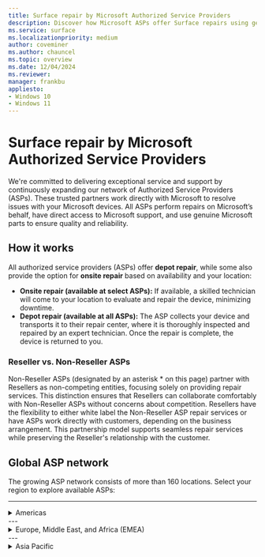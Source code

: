 ```yaml
---
title: Surface repair by Microsoft Authorized Service Providers
description: Discover how Microsoft ASPs offer Surface repairs using genuine parts & direct support, collaborating closely with Microsoft for quality service.
ms.service: surface
ms.localizationpriority: medium
author: coveminer
ms.author: chauncel
ms.topic: overview
ms.date: 12/04/2024
ms.reviewer: 
manager: frankbu
appliesto:
- Windows 10
- Windows 11
---
```


# Surface repair by Microsoft Authorized Service Providers

We're committed to delivering exceptional service and support by continuously expanding our network of Authorized Service Providers (ASPs). These trusted partners work directly with Microsoft to resolve issues with your Microsoft devices. All ASPs perform repairs on Microsoft’s behalf, have direct access to Microsoft support, and use genuine Microsoft parts to ensure quality and reliability.

## How it works

All authorized service providers (ASPs) offer **depot repair**, while some also provide the option for **onsite repair** based on availability and your location:

- **Onsite repair (available at select ASPs):** If available, a skilled technician will come to your location to evaluate and repair the device, minimizing downtime.  
- **Depot repair (available at all ASPs):** The ASP collects your device and transports it to their repair center, where it is thoroughly inspected and repaired by an expert technician. Once the repair is complete, the device is returned to you.

### Reseller vs. Non-Reseller ASPs

Non-Reseller ASPs (designated by an asterisk * on this page) partner with Resellers as non-competing entities, focusing solely on providing repair services. This distinction ensures that Resellers can collaborate comfortably with Non-Reseller ASPs without concerns about competition. Resellers have the flexibility to either white label the Non-Reseller ASP repair services or have ASPs work directly with customers, depending on the business arrangement. This partnership model supports seamless repair services while preserving the Reseller's relationship with the customer.

## Global ASP network

The growing ASP network consists of more than 160 locations. Select your region to explore available ASPs:

---
<details id="americas">
  <summary>Americas</summary>

The Americas provide extensive repair services with ASPs available in Canada and the United States, supporting both consumers and businesses.

### Canada

| Authorized Service Provider                 | Onsite repair |
|-------------------------------------------------|-------------------|
| [CompuCom](https://www4.compucom.com/compucom-canada)   | --                 |
| [Compugen](https://www.compugen.com/)                  | ✔                 |
| [Converge Technology Solutions](https://convergetp.com/) | ✔                 |
| [Coreio](https://www.coreio.com/)                      | ✔                 |
| [Insight](https://ca.insight.com/en_CA/home.html)       | --                  |
| [IT Mission](https://itmission.com/)                   | --                 |
| [Microserve](https://www.microserve.ca/)               | ✔                 |
| [TD SYNNEX](https://www.synnexcorp.com/ca/)            | --                  |
| [WBM Technologies](https://www.wbm.ca/)                | ✔                 |

### United States

| Authorized Service Provider                 | Onsite repair |
|-------------------------------------------------|-------------------|
| [Applied Data Technologies](https://applieddatatech.com/) | ✔                 |
| [Checkpoint Services](https://www.checkpoint.com/)        | ✔               |
| [CompuCom](https://www.compucom.com/)                    |  --                  |
| [Compugen](https://www.compugen.us/)                     | ✔                 |
| [Connection](https://www.connection.com/)                | --                 |
| [Converge Technology Solutions](https://convergetp.com/digital-workplace/) | -- |
| [Coreio](https://www.coreio.com/)                        | ✔                 |
| [DHE](https://www.dhecs.com/)                            | ✔                 |
| [DI Technology Group Inc](https://store.dataimpressions.com/) |  --           |
| [Duke Computer Repair](https://www.dukestores.duke.edu/index.php/computer-repair/)                     | ?                 |
| [DXC Technology](https://dxc.com/us)                     |  --                  |
| [FedEx](https://www.fedex.com/global/choose-location.html) |  --              |
| [GlobalAsset](https://globalassetonline.com/)             |  --                  |
| Hemmersbach US Ltd|  ✔                 |
| [Insight](https://www.insight.com/)                      |  --                 |
| [Integration Technologies Group](https://www.itgonline.com/) | ✔           |
| [IT savvy](https://www.itsavvy.com/)                     |  --                  |
| [MCPC](https://www.mcpc.com/)                            |  --                 |
| [MicroK12](https://microk12.com/)                        | --                 |
| [Mobile ME IT](https://mobilemeit.com/)                  | --                 |
| [Netsync Network Solutions](https://www.netsync.com/services/managed-services/microsoft-asp/) | ✔ |
| [New York Computer Help](https://www.newyorkcomputerhelp.com/microsoft-surface-repair-provider-in-new-york/) | ✔ |
| [ProTech Computer Systems, Inc](https://www.protsys.com/)| --                |
| [Sterling](https://sterling.com/)                        | --                  |
| [TD SYNNEX](https://www.synnexcorp.com/us/)              | --                 |
| [Trafera](https://www.trafera.com/)                      | --                  |
| [UDT](https://udtonline.com/)                            | --                  |
| [Zones](https://www.zones.com/site/home/index.html)      | --                  |

</details>
---
<details id="europe-middle-east-and-africa-emea">
  <summary>Europe, Middle East, and Africa (EMEA)</summary>

EMEA offers a variety of ASPs supporting local repair services with genuine Microsoft parts.

### Austria

| Authorized Service Provider                     | Onsite repair |
|-----------------------------------------------------|-------------------|
| [ACP IT Solutions GMbh](https://www.acp-gruppe.com/de-at/news-und-events/acp-ist-authorized-surface-provider) | ?|
| [Bechtle GmbH IT Systemhaus](https://www.bechtle.com/at-en/about-bechtle/company/bechtle-systemhouse-austria) | ✔ |
| [CLS](https://www.cls.at/)                          | --                 |
| [Mobiletouch Austria GmbH](https://mobiletouch.at/) | --                 |

### Belgium

| Authorized Service Provider        | Onsite repair |
|----------------------------------------|-------------------|
| [The Rent Company](https://rentcompany.be/) | ?             |

### Denmark

| Authorized Service Provider        | Onsite repair |
|----------------------------------------|-------------------|
| - [Atea A/S](https://www.atea.dk/) | ✔           |

### France

| Authorized Service Provider        | Onsite repair |
|----------------------------------------|-------------------|
| [D4B](https://digital4business.fr/)    | --               |
| [Econocom](https://www.econocom.com/)  | ✔                 |

### Germany

| Authorized Service Provider        | Onsite repair |
|----------------------------------------|-------------------|
| [API](https://www.api.de)              | --                 |
| [Bechtle](https://www.bechtle.com/)    | --                 |
| [Computacenter](https://www.computacenter.com/) | ✔                  |
| [Energy Net Gmbh](https://www.energy-net.de/services/maintenance-repair/microsoft-asp/) | ? |
| [Hemmersbach](https://www.hemmersbach.com/) | ✔             |
| [MetaComp](https://www.metacomp.de/)   | ✔                 |
| [Ratiodata](https://www.ratiodata.de/) | --                |
| [Think About It](https://think-about.it/) | --              |

### Netherlands

| Authorized Service Provider        | Onsite repair |
|----------------------------------------|-------------------|
| [ARP Nederland B.V](https://www.arpsolutions.nl/) | --            |
| [The Rent Company](https://rentcompany.nl/) | --               |

### Spain

| Authorized Service Provider        | Onsite repair |
|----------------------------------------|-------------------|
| [Valorista](https://valorista.com/servicio-tecnico-oficial-microsoft-surface) | ✔ |

### Switzerland

| Authorized Service Provider        | Onsite repair |
|----------------------------------------|-------------------|
| [Computacenter AG](https://www.computacenter.com/en-ch/partners/microsoft/microsoft-surface) | ✔ |

### United Arab Emirates (UAE)

| Authorized Service Provider        | Onsite repair |
|----------------------------------------|-------------------|
| [Redington Gulf FZE-HQ](https://www.ensureservices.com/microsoft-authorised-service-provider/) | ✔ |

### United Kingdom

| Authorized Service Provider        | Onsite repair |
|----------------------------------------|-------------------|
| [Academia Ltd](https://academia.co.uk/) | --                |
| [Carillion](https://www.carillion.com/) | ✔                 |
| [Centerprise](https://www.centerprise.co.uk/) | --            |
| [CDW](https://www.uk.cdw.com/)          | --               |
| [Class Technology Solutions](https://www.easy4u.school/) | --         |
| [Computacenter](https://www.computacenter.com/)|?         |
| [Currys](https://www.currys.co.uk/store-finder) | --           |
| [DXC Technology (UK)](https://dxc.com/uk/) | ✔             |
| [HybrIT](https://www.hybrit.co.uk/)     | ✔                 |
| [Jigsaw Systems Ltd](https://www.jigsaw24.com/partnerships/microsoft)|?         |
| [Specialist Computer Centre](https://www.scc.com/)|?         |
| [TMT First Limited](https://www.tmtfirst.co.uk/microsoft-surface-repairs/) | n/a |
| [Westcoast](https://www.westcoast.co.uk/) | --             |
| [XMA](https://www.xma.co.uk/)           | ✔                 |
| [Zones](https://uk.zones.com/)          | --                 |

</details>
---
<details id="asia-pacific">
  <summary>Asia Pacific</summary>

ASPs in the Asia Pacific region offer a mix of onsite services, meeting the needs of both personal and business users across several countries.

### Australia

| Authorized Service Provider        | Onsite repair |
|----------------------------------------|-------------------|
| [ASI solutions](https://www.asi.com.au/) | ✔               |
| [Comp Now](https://www.compnow.com.au/) | ✔               |
| Hemmersbach Australia |✔|
| [JB Hi-Fi](https://www.jbhifi.business/) | ✔               |
| [KEH Partnership](https://technology.theschoollocker.com.au/) | -- |
| [Stott & Hoare](https://www.stotthoare.com.au/) | ✔         |
| [Winthrop](https://www.winaust.com.au/) | ✔               |

### China

| Authorized Service Provider        | Onsite repair |
|----------------------------------------|-------------------|
| [Digital China](https://www.digitalchina.com/) | ✔ |
| [Double Rise](https://www.doublerise.com/Microsoft.html)| --             |

### Japan

| Authorized Service Provider        | Onsite repair |
|----------------------------------------|-------------------|
| [Bic Camera](https://www.biccamera.co.jp/support/surface_repair/) | --  |
| [GSS](https://www.gssltd.co.jp/surface/) | --           |

### New Zealand

| Authorized Service Provider        | Onsite repair |
|----------------------------------------|-------------------|
| [Service Plus Group Limited](https://serviceplus.co.nz/brands/microsoft-surface-authorised-repairs/)|-- |
| [The Laptop Company](https://www.laptop.co.nz/) | --            |

### South Korea

| Authorized Service Provider        | Onsite repair |
|----------------------------------------|-------------------|
|  [Gownet Co., Ltd](https://surface.gownet.com/) | -- |

### Taiwan

| Authorized Service Provider        | Onsite repair |
|----------------------------------------|-------------------|
| [BYTE International](https://www.bestyield.com/) | ✔|
| [Hope Computers](https://asp.hope.tw/)| ✔              |

</details>
